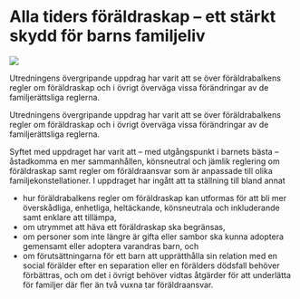 # Alla tiders föräldraskap – ett stärkt skydd för barns familjeliv

![](/contentassets/a86a1dd1414d418fb43b1cb9b7341356/omslag-sou-2022-38.jpg?width=150&quality=85)

Utredningens över­gripande upp­drag har varit att se över föräldra­balkens regler om föräldra­skap och i övrigt över­väga vissa föränd­ringar av de familje­rättsliga reglerna.

Utredningens över­gripande upp­drag har varit att se över föräldra­balkens regler om föräldra­skap och i övrigt över­väga vissa föränd­ringar av de familje­rättsliga reglerna.

Syftet med upp­draget har varit att – med utgångs­punkt i barnets bästa – åstad­komma en mer samman­hållen, köns­neutral och jämlik reglering om föräldra­skap samt regler om föräldra­ansvar som är anpas­sade till olika familje­konstella­tioner. I upp­draget har ingått att ta ställning till bland annat

* hur föräldra­balkens regler om föräldra­skap kan utformas för att bli mer över­skådliga, enhet­liga, hel­täckande, köns­neutrala och inklu­de­rande samt enklare att tillämpa,
* om utrymmet att häva ett föräldra­skap ska begränsas,
* om personer som inte längre är gifta eller sambor ska kunna adop­tera gemen­samt eller adoptera varandras barn, och
* om förut­sätt­ningarna för ett barn att upp­rätt­hålla sin relation med en social förälder efter en separa­tion eller en föräl­ders döds­fall behöver för­bättras, och om det i övrigt behöver vidtas åtgärder för att under­lätta för familjer där fler än två vuxna tar föräldra­ansvar.
